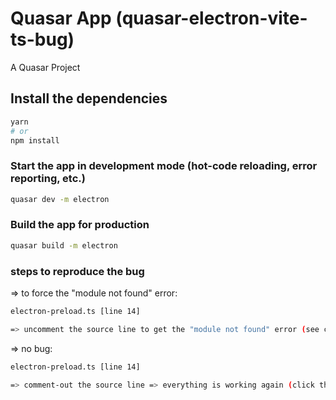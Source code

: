 # Quasar App (quasar-electron-vite-ts-bug)

A Quasar Project

## Install the dependencies

```bash
yarn
# or
npm install
```

### Start the app in development mode (hot-code reloading, error reporting, etc.)

```bash
quasar dev -m electron
```

### Build the app for production

```bash
quasar build -m electron
```

### steps to reproduce the bug

=> to force the "module not found" error:

```bash
electron-preload.ts [line 14]

=> uncomment the source line to get the "module not found" error (see console output)
```

=> no bug:

```bash
electron-preload.ts [line 14]

=> comment-out the source line => everything is working again (click the UI buttons and check the console output)
```
